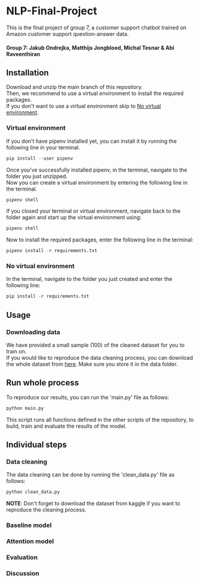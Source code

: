 # NLP-Final-Project

This is the final project of group 7, a customer support chatbot trained on Amazon customer support question-answer data.
#### Group 7: Jakub Ondrejka, Matthijs Jongbloed, Michal Tesnar & Abi Raveenthiran

## Installation 
Download and unzip the main branch of this repository.\
Then, we recommend to use a virtual environment to install the required packages.\
If you don't want to use a virtual environment skip to [No virtual environment](#no-virtual-environment).

### Virtual environment
If you don't have pipenv installed yet, you can install it by running the following line in your terminal.
```python
pip install --user pipenv
```
Once you've successfully installed pipenv,  in the terminal, navigate to the folder you just unzipped.\
Now you can create a virtual environment by entering the following line in the terminal.
```python
pipenv shell
```
If you closed your terminal or virtual environment, navigate back to the folder again and start up the virtual environment using:
```python
pipenv shell
```

Now to install the required packages, enter the following line in the terminal:
```python
pipenv install -r requirements.txt
```

### No virtual environment
In the terminal, navigate to the folder you just created and enter the following line:
```python
pip install -r requirements.txt
```

## Usage
### Downloading data
We have provided a small sample (100) of the cleaned dataset for you to train on.\
If you would like to reproduce the data cleaning process, you can download the whole dataset from [here](https://www.kaggle.com/datasets/praneshmukhopadhyay/amazon-questionanswer-dataset?select=single_qna.csv).
Make sure you store it in the data folder.
## Run whole process
To reproduce our results, you can run the 'main.py' file as follows:
```python
python main.py
```
This script runs all functions defined in the other scripts of the repository, to build, train and evaluate the results of the model.
## Individual steps
### Data cleaning
The data cleaning can be done by running the 'clean_data.py' file as follows:
```python
python clean_data.py
```
**NOTE**: Don't forget to download the dataset from kaggle if you want to reproduce the cleaning process.   
### Baseline model

### Attention model

### Evaluation

### Discussion

